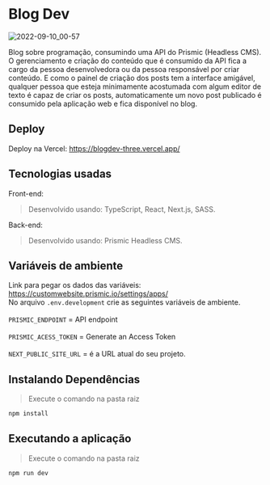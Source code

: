 # Blog Dev
![2022-09-10_00-57](https://user-images.githubusercontent.com/29557187/189467819-d4687fc8-0316-4077-9534-e7810a36aa11.png)



Blog sobre programação, consumindo uma API do Prismic (Headless CMS).<br>
O gerenciamento e criação do conteúdo que é consumido da API fica a cargo da pessoa desenvolvedora ou da pessoa responsável por criar conteúdo. E como o painel de criação dos posts tem a interface amigável, qualquer pessoa que esteja minimamente acostumada com algum editor de texto é capaz de criar os posts, automaticamente um novo post publicado é consumido pela aplicação web e fica disponível no blog. 

## Deploy
Deploy na Vercel: https://blogdev-three.vercel.app/

## Tecnologias usadas

Front-end:
> Desenvolvido usando: TypeScript, React, Next.js, SASS.

Back-end:
> Desenvolvido usando: Prismic Headless CMS.

## Variáveis de ambiente
Link para pegar os dados das variáveis: https://customwebsite.prismic.io/settings/apps/<br/>
No arquivo ``.env.development`` crie as seguintes variáveis de ambiente.<br/>
<br/>
```PRISMIC_ENDPOINT```   =  API endpoint<br/>
<br/>
 ```PRISMIC_ACESS_TOKEN``` = Generate an Access Token<br/>
<br/>
```NEXT_PUBLIC_SITE_URL``` = é a URL atual do seu projeto.
## Instalando Dependências

> Execute o comando na pasta raiz
```bash
npm install
``` 
## Executando a aplicação

> Execute o comando na pasta raiz
```bash
npm run dev
``` 

